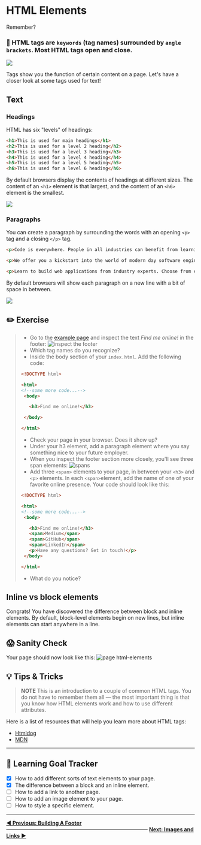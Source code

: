 # HTML Elements

Remember?

### 🌟 HTML tags are `keywords` (tag names) surrounded by `angle brackets`. Most HTML tags open and close.

[![](http://cd.sseu.re/20170208-4ri4d.png)](http://cd.sseu.re/20170208-4ri4d.png)

Tags show you the function of certain content on a page. Let's have a closer look at some tags used for text!

## Text

### Headings

HTML has six "levels" of headings:

```html
<h1>This is used for main headings</h1>
<h2>This is used for a level 2 heading</h2>
<h3>This is used for a level 3 heading</h3>
<h4>This is used for a level 4 heading</h4>
<h5>This is used for a level 5 heading</h5>
<h6>This is used for a level 6 heading</h6>
```

By default browsers display the contents of headings at different sizes. The content of an `<h1>` element is that largest, and the content of an `<h6>` element is the smallest.

[![](http://cd.sseu.re/20161119-90oh8.png)](http://cd.sseu.re/20161119-90oh8.png)

### Paragraphs

You can create a paragraph by surrounding the words with an opening `<p>` tag and a closing `</p>` tag.

```html
<p>Code is everywhere. People in all industries can benefit from learning code to boost their productivity and e-skills.</p>

<p>We offer you a kickstart into the world of modern day software engineering for the web with immersive and results-driven boot camps.</p>

<p>Learn to build web applications from industry experts. Choose from entry level beginner courses all the way up to advanced courses that prepare you for a new career.</p>
```

By default browsers will show each paragraph on a new line with a bit of space in between.

[![](http://cd.sseu.re/20161119-cwhpw.png)](http://cd.sseu.re/20161119-cwhpw.png)

## ✏️ Exercise

> * Go to the [example page](https://serene-mcnulty-aa84b3.netlify.com/) and inspect the text _Find me online!_ in the footer:
> ![inspect the footer](https://cd.sseu.re/Jane_Doe_2018-09-06_10-23-11.png)
> * Which tag names do you recognize?
> * Inside the body section of your `index.html`. Add the following code:
>  ```html
> <!DOCTYPE html>
>
> <html>
>  <!--some more code...-->
>   <body>
>
>     <h3>Find me online!</h3>
>
>   </body>
>
> </html>
> ```
> * Check your page in your browser. Does it show up?
> * Under your h3 element, add a paragraph element where you say something nice to your future employer.
> * When you inspect the footer section more closely, you'll see three span elements:
> ![spans](https://cd.sseu.re/Monosnap_2018-09-06_10-32-09.png)
> * Add three `<span>` elements to your page, in between your `<h3>` and `<p>` elements. In each `<span>`element, add the name of one of your favorite online presence. Your code should look like this:
>  ```html
> <!DOCTYPE html>
>
> <html>
>  <!--some more code...-->
>   <body>
>
>     <h3>Find me online!</h3>
>     <span>Medium</span>
>     <span>GitHub</span>
>     <span>LinkedIn</span>
>     <p>Have any questions? Get in touch!</p>
>   </body>
>
> </html>
> ```
> * What do you notice?

## Inline vs block elements
Congrats! You have discovered the difference between block and inline elements. By default, block-level elements begin on new lines, but inline elements can start anywhere in a line.

## 😱 Sanity Check
Your page should now look like this:
![page html-elements](https://cd.sseu.re/Jane_Doe_2018-09-06_10-46-59.png)

## 💡 Tips & Tricks

> **NOTE** This is an introduction to a couple of common HTML tags. You do not have to remember them all — the most important thing is that you know how HTML elements work and how to use different attributes.

Here is a list of resources that will help you learn more about HTML tags:

+ [Htmldog](http://htmldog.com/guides/html/beginner/tags/)
+ [MDN](https://developer.mozilla.org/nl/docs/Web/HTML/HTML_Tags)

---
## 🎯 Learning Goal Tracker

* [x] How to add different sorts of text elements to your page.
* [x] The difference between a block and an inline element.
* [ ] How to add a link to another page.
* [ ] How to add an image element to your page.
* [ ] How to style a specific element.
---

**[◀ Previous: Building A Footer](https://github.com/Codaisseur/static-resume-page/blob/master/all-instructions/04-building-a-footer.md)** ――――――――――――――――――――――――――― **[Next: Images and Links ▶](https://github.com/Codaisseur/static-resume-page/blob/master/all-instructions/06-images-and-links.md)**
